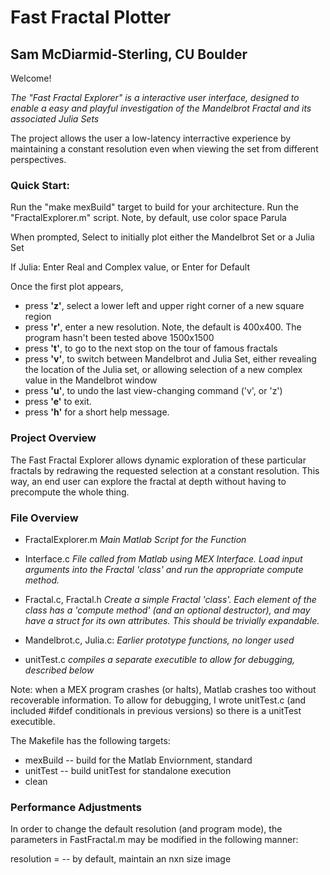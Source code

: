 # Fast Fractal Plotter
##  Sam McDiarmid-Sterling, CU Boulder
Welcome!

*The "Fast Fractal Explorer" is a interactive user interface, designed to enable a easy and playful investigation of the Mandelbrot Fractal and its associated Julia Sets*

The project allows the user a low-latency interractive experience by maintaining a constant resolution even when viewing the set from different perspectives.

### Quick Start:
Run the "make mexBuild" target to build for your architecture.
Run the "FractalExplorer.m" script. Note, by default, use color space Parula

When prompted, Select to initially plot either the Mandelbrot Set or  a Julia Set

If Julia:
    Enter Real and Complex value, or Enter for Default

Once the first plot appears,
* press **'z'**, select a lower left and upper right corner of a new square region
* press **'r'**, enter a new resolution. Note, the default is 400x400. The program hasn't been tested above 1500x1500
* press **'t'**, to go to the next stop on the tour of famous fractals
* press **'v'**, to switch between Mandelbrot and Julia Set, either revealing the location of the Julia set, or allowing selection of a new complex value in the Mandelbrot window
* press **'u'**, to undo the last view-changing command ('v', or 'z')
* press **'e'** to exit.
* press **'h'** for a short help message.



### Project Overview
The Fast Fractal Explorer allows dynamic exploration of these particular fractals by redrawing the requested selection at a constant resolution. This way, an end user can explore the fractal at depth without having to precompute the whole thing.

### File Overview
* FractalExplorer.m *Main Matlab Script for the Function*

* Interface.c *File called from Matlab using MEX Interface. Load input arguments into the Fractal 'class' and run the appropriate compute method.*


* Fractal.c, Fractal.h *Create a simple Fractal 'class'.
    Each element of the class has a 'compute method' (and an optional destructor), and may have a struct for its own attributes. This should be trivially expandable.*
* Mandelbrot.c, Julia.c: *Earlier prototype functions, no longer used*

* unitTest.c *compiles a separate executible to allow for debugging, described below*

Note: when a MEX program crashes (or halts), Matlab crashes too without recoverable information. To allow for debugging, I wrote unitTest.c  (and included #ifdef conditionals in previous versions) so there is a unitTest executible.

The Makefile has the following targets:
* mexBuild -- build for the Matlab Enviornment, standard
* unitTest -- build unitTest for standalone execution
* clean

### Performance Adjustments
In order to change the default resolution (and program mode), the parameters in FastFractal.m may be modified in the following manner:

resolution = <n> -- by default, maintain an nxn size image
